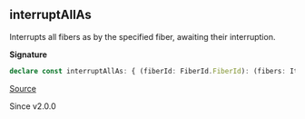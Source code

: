 ## interruptAllAs

Interrupts all fibers as by the specified fiber, awaiting their
interruption.

**Signature**

```ts
declare const interruptAllAs: { (fiberId: FiberId.FiberId): (fibers: Iterable<Fiber<any, any>>) => Effect.Effect<void>; (fibers: Iterable<Fiber<any, any>>, fiberId: FiberId.FiberId): Effect.Effect<void>; }
```

[Source](https://github.com/Effect-TS/effect/tree/main/packages/effect/src/Fiber.ts#L502)

Since v2.0.0